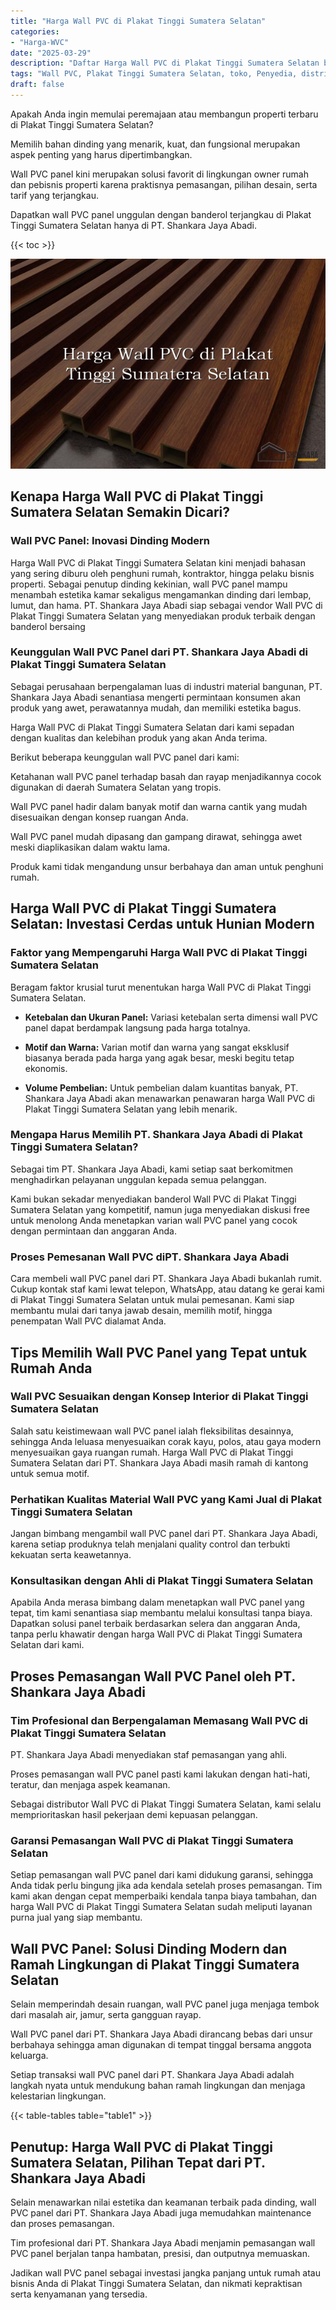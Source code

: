 ```yaml
---
title: "Harga Wall PVC di Plakat Tinggi Sumatera Selatan"
categories: 
- "Harga-WVC"
date: "2025-03-29"
description: "Daftar Harga Wall PVC di Plakat Tinggi Sumatera Selatan bagi tempat tinggal, kantor, dan toko. Panel unggulan, pilihan motif, pilihan warna menarik, dengan layanan penempatan oleh tenaga ahli berpengalaman dan garansi resmi!|Layanan penyediaan Wall PVC di Plakat Tinggi Sumatera Selatan bagi kebutuhan rumah, office, atau gerai, beserta material berkualitas dan penempatan oleh tim ahli serta garansi resmi.|Alternatif Wall PVC di Plakat Tinggi Sumatera Selatan yang andal bagi rumah, perkantoran, serta gerai, dengan material berkualitas dan instalasi dikerjakan oleh tenaga ahli ahli dan kepastian resmi.|Penyediaan Wall PVC di Plakat Tinggi Sumatera Selatan untuk hunian, perkantoran, serta gerai, dengan material berkualitas dan pemasangan ditangani oleh teknisi berpengalaman, lengkap beserta kepastian resmi.}"
tags: "Wall PVC, Plakat Tinggi Sumatera Selatan, toko, Penyedia, distributor"
draft: false
---
```


Apakah Anda ingin memulai peremajaan atau membangun properti terbaru di Plakat Tinggi Sumatera Selatan?

Memilih bahan dinding yang menarik, kuat, dan fungsional merupakan aspek penting yang harus dipertimbangkan.

Wall PVC panel kini merupakan solusi favorit di lingkungan owner rumah dan pebisnis properti karena praktisnya pemasangan, pilihan desain, serta tarif yang terjangkau.

Dapatkan wall PVC panel unggulan dengan banderol terjangkau di Plakat Tinggi Sumatera Selatan hanya di PT. Shankara Jaya Abadi.

{{< toc >}}

![Harga Wall PVC di Plakat Tinggi Sumatera Selatan](/images/Harga-WVC/Harga-Wall-PVC-di-Plakat-Tinggi-Sumatera-Selatan.png)


## Kenapa Harga Wall PVC di Plakat Tinggi Sumatera Selatan Semakin Dicari?

### Wall PVC Panel: Inovasi Dinding Modern

Harga Wall PVC di Plakat Tinggi Sumatera Selatan kini menjadi bahasan yang sering diburu oleh penghuni rumah, kontraktor, hingga pelaku bisnis properti. Sebagai penutup dinding kekinian, wall PVC panel mampu menambah estetika kamar sekaligus mengamankan dinding dari lembap, lumut, dan hama. PT. Shankara Jaya Abadi siap sebagai vendor Wall PVC di Plakat Tinggi Sumatera Selatan yang menyediakan produk terbaik dengan banderol bersaing

### Keunggulan Wall PVC Panel dari PT. Shankara Jaya Abadi di Plakat Tinggi Sumatera Selatan

Sebagai perusahaan berpengalaman luas di industri material bangunan, PT. Shankara Jaya Abadi senantiasa mengerti permintaan konsumen akan produk yang awet, perawatannya mudah, dan memiliki estetika bagus.

Harga Wall PVC di Plakat Tinggi Sumatera Selatan dari kami sepadan dengan kualitas dan kelebihan produk yang akan Anda terima.

Berikut beberapa keunggulan wall PVC panel dari kami:

Ketahanan wall PVC panel terhadap basah dan rayap menjadikannya cocok digunakan di daerah Sumatera Selatan yang tropis.

Wall PVC panel hadir dalam banyak motif dan warna cantik yang mudah disesuaikan dengan konsep ruangan Anda.

Wall PVC panel mudah dipasang dan gampang dirawat, sehingga awet meski diaplikasikan dalam waktu lama.

Produk kami tidak mengandung unsur berbahaya dan aman untuk penghuni rumah.

## Harga Wall PVC di Plakat Tinggi Sumatera Selatan: Investasi Cerdas untuk Hunian Modern

### Faktor yang Mempengaruhi Harga Wall PVC di Plakat Tinggi Sumatera Selatan

Beragam faktor krusial turut menentukan harga Wall PVC di Plakat Tinggi Sumatera Selatan.

- **Ketebalan dan Ukuran Panel:** Variasi ketebalan serta dimensi wall PVC panel dapat berdampak langsung pada harga totalnya.

- **Motif dan Warna:** Varian motif dan warna yang sangat eksklusif biasanya berada pada harga yang agak besar, meski begitu tetap ekonomis.

- **Volume Pembelian:** Untuk pembelian dalam kuantitas banyak, PT. Shankara Jaya Abadi akan menawarkan penawaran harga Wall PVC di Plakat Tinggi Sumatera Selatan yang lebih menarik.

### Mengapa Harus Memilih PT. Shankara Jaya Abadi di Plakat Tinggi Sumatera Selatan?

Sebagai tim PT. Shankara Jaya Abadi, kami setiap saat berkomitmen menghadirkan pelayanan unggulan kepada semua pelanggan.

Kami bukan sekadar menyediakan banderol Wall PVC di Plakat Tinggi Sumatera Selatan yang kompetitif, namun juga menyediakan diskusi free untuk menolong Anda menetapkan varian wall PVC panel yang cocok dengan permintaan dan anggaran Anda.

### Proses Pemesanan Wall PVC diPT. Shankara Jaya Abadi

Cara membeli wall PVC panel dari PT. Shankara Jaya Abadi bukanlah rumit. Cukup kontak staf kami lewat telepon, WhatsApp, atau datang ke gerai kami di Plakat Tinggi Sumatera Selatan untuk mulai pemesanan. Kami siap membantu mulai dari tanya jawab desain, memilih motif, hingga penempatan Wall PVC dialamat Anda.

## Tips Memilih Wall PVC Panel yang Tepat untuk Rumah Anda

### Wall PVC Sesuaikan dengan Konsep Interior di Plakat Tinggi Sumatera Selatan

Salah satu keistimewaan wall PVC panel ialah fleksibilitas desainnya, sehingga Anda leluasa menyesuaikan corak kayu, polos, atau gaya modern menyesuaikan gaya ruangan rumah. Harga Wall PVC di Plakat Tinggi Sumatera Selatan dari PT. Shankara Jaya Abadi masih ramah di kantong untuk semua motif.

### Perhatikan Kualitas Material Wall PVC yang Kami Jual di Plakat Tinggi Sumatera Selatan

Jangan bimbang mengambil wall PVC panel dari PT. Shankara Jaya Abadi, karena setiap produknya telah menjalani quality control dan terbukti kekuatan serta keawetannya.

### Konsultasikan dengan Ahli di Plakat Tinggi Sumatera Selatan

Apabila Anda merasa bimbang dalam menetapkan wall PVC panel yang tepat, tim kami senantiasa siap membantu melalui konsultasi tanpa biaya. Dapatkan solusi panel terbaik berdasarkan selera dan anggaran Anda, tanpa perlu khawatir dengan harga Wall PVC di Plakat Tinggi Sumatera Selatan dari kami.

## Proses Pemasangan Wall PVC Panel oleh PT. Shankara Jaya Abadi

### Tim Profesional dan Berpengalaman Memasang Wall PVC di Plakat Tinggi Sumatera Selatan

PT. Shankara Jaya Abadi menyediakan staf pemasangan yang ahli.

Proses pemasangan wall PVC panel pasti kami lakukan dengan hati-hati, teratur, dan menjaga aspek keamanan.

Sebagai distributor Wall PVC di Plakat Tinggi Sumatera Selatan, kami selalu memprioritaskan hasil pekerjaan demi kepuasan pelanggan.

### Garansi Pemasangan Wall PVC di Plakat Tinggi Sumatera Selatan

Setiap pemasangan wall PVC panel dari kami didukung garansi, sehingga Anda tidak perlu bingung jika ada kendala setelah proses pemasangan. Tim kami akan dengan cepat memperbaiki kendala tanpa biaya tambahan, dan harga Wall PVC di Plakat Tinggi Sumatera Selatan sudah meliputi layanan purna jual yang siap membantu.

## Wall PVC Panel: Solusi Dinding Modern dan Ramah Lingkungan di Plakat Tinggi Sumatera Selatan

Selain memperindah desain ruangan, wall PVC panel juga menjaga tembok dari masalah air, jamur, serta gangguan rayap.

Wall PVC panel dari PT. Shankara Jaya Abadi dirancang bebas dari unsur berbahaya sehingga aman digunakan di tempat tinggal bersama anggota keluarga.

Setiap transaksi wall PVC panel dari PT. Shankara Jaya Abadi adalah langkah nyata untuk mendukung bahan ramah lingkungan dan menjaga kelestarian lingkungan.

{{< table-tables table="table1" >}}

## Penutup: Harga Wall PVC di Plakat Tinggi Sumatera Selatan, Pilihan Tepat dari PT. Shankara Jaya Abadi

Selain menawarkan nilai estetika dan keamanan terbaik pada dinding, wall PVC panel dari PT. Shankara Jaya Abadi juga memudahkan maintenance dan proses pemasangan.

Tim profesional dari PT. Shankara Jaya Abadi menjamin pemasangan wall PVC panel berjalan tanpa hambatan, presisi, dan outputnya memuaskan.

Jadikan wall PVC panel sebagai investasi jangka panjang untuk rumah atau bisnis Anda di Plakat Tinggi Sumatera Selatan, dan nikmati kepraktisan serta kenyamanan yang tersedia.